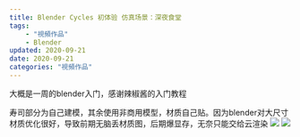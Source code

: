 ```yaml
---
title: Blender Cycles 初体验 仿真场景：深夜食堂
tags: 
    - "視頻作品"
    - Blender
updated: 2020-09-21
date: 2020-09-21
categories: "視頻作品"
---
```


>
大概是一周的blender入门，感谢辣椒酱的入门教程

寿司部分为自己建模，其余使用非商用模型，材质自己贴。因为blender对大尺寸材质优化很好，导致前期无脑丢材质图，后期爆显存，无奈只能交给云渲染
![](/asset/images/staticframe/200921.png)
![](/asset/images/staticframe/200921_1.png)
